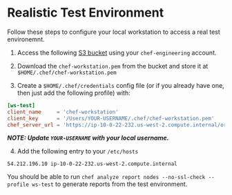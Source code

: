 # Realistic Test Environment
Follow these steps to configure your local workstation to access a real
test environemnt.

1) Access the following [S3 bucket](https://s3.console.aws.amazon.com/s3/buckets/chef-workstation/environments/test/)
using your `chef-engineering` account.

2) Download the `chef-workstation.pem` from the bucket and store it at
`$HOME/.chef/chef-workstation.pem`

3) Create a `$HOME/.chef/credentials` config file (or if you already have
one, then just add the following profile) with:
  ```toml
  [ws-test]
  client_name     = 'chef-workstation'
  client_key      = '/Users/YOUR-USERNAME/.chef/chef-workstation.pem'
  chef_server_url = 'https://ip-10-0-22-232.us-west-2.compute.internal/organizations/gtms'
  ```
  _**NOTE: Update `YOUR-USERNAME` with your local username.**_

4) Add the following entry to your `/etc/hosts`
```
54.212.196.10 ip-10-0-22-232.us-west-2.compute.internal
```

You should be able to run `chef analyze report nodes --no-ssl-check --profile ws-test`
to generate reports from the test environment.
